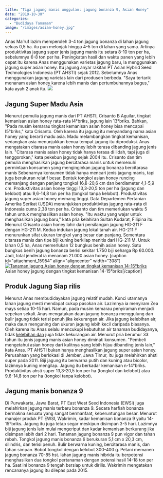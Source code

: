 ```yaml
---
title: "Tiga jagung manis unggulan: jagung bonanza 9, Asian Honey"
date: "2019-10-30"
categories: 
  - "Budidaya Tanaman"
image: "/images/asian-honey.jpg"
---
```


Anas Ma’ruf lazim memperoleh 3-4 ton jagung bonanza di lahan jagung seluas 0,5 ha. itu pun melonjak hingga 4-5 ton di lahan yang sama. Artinya produktivitas jagung super jenis jagung manis itu setara 8-10 ton per ha, sebelumnya 6-8 ton per ha. Peningkatan hasil dan waktu panen yang lebih cepat itu karena Anas menggunakan varietas jagung baru, la menggunakan jagung super asian honey. Itu jagung anyar rakitan PT Asian Hybrid Seed Technologies Indonesia (PT AHSTI) sejak 2012. Sebelumnya Anas menggunakan jagung varietas lain dari produsen berbeda. "Saya tertarik menanam asian honey karena lebih manis dan pertumbuhannya bagus," kata ayah 2 anak itu. [![](/images/bonanza-1024x675.jpg)](http://localhost/mitra/wp-content/uploads/2019/10/bonanza.jpg)

## Jagung Super Madu Asia

Menurut pemulia jagung manis dari PT AHSTI, Crisanto B Aguilar, tingkat kemanisan asian honey rata-rata I4°briks, jagung lain 13°briks. Bahkan, "Pada musim kemarau tingkat kemanisan asian honey bisa mencapai I5°briks," kata Crisanto. Oleh karena itu jagung itu menyandang nama asian honey yang berarti madu asia. Madu melambangkan tingkat kemanisan, sedangkan asia menunjukkan benua tempat jagung itu diproduksi. Anas mengatakan citarasa manis asian honey lebih terasa dibanding jagung jenis lain. "Citarasa manis asian honey tidak hanya terasa di lidah, tapi juga di tenggorokan," kata pekebun jagung sejak 2004 itu. Crisanto dan tim pemulia menghasilkan jagung bercitarasa manis untuk memenuhi permintaan konsumen yang menginginkan jagung bonanza bercitarasa manis Sebenarnya konsumen tidak hanya mencari jenis jagung manis, tapi juga berukuran relatif besar. Bentuk tongkol asian honey runcing memanjang dengan panjang tongkol 16,8-20,6 cm dan berdiameter 4,1-5,9 cm. Produktivitas asian honey tinggi 13,3-20,5 ton per ha (jagung dan kelobot) atau 9,6-14,8 ton per ha (tongkol tanpa kelobot). Produktivitas jagung super asian honey memang tinggi. Data Departemen Pertanian Amerika Serikat (USDA) menunjukkan produktivitas jagung rata-rata di Indonesia cuma 2,38 ton per ha. Crisanto dan tim memerlukan waktu 5 tahun untuk menghasilkan asian honey. "Itu waktu yang wajar untuk menghasilkan jagung baru," kata pria kelahiran Sultan Kudarat, Filipina itu. Menurut Crisanto asian honey lahir dari persilangan jagung HG-211 F dengan HG-211 M. Kedua indukan jagung lokal tanah air. HG-211 F menurunkan sifat ukuran tongkol yang besar dan panjang. Sementara citarasa manis dan tipe biji kuning berkilap menitis dari HG-211 M. Untuk lahan 0,5 ha, Anas memerlukan 12 bungkus benih asian honey. Satu bungkus benih jagung bonanza berisi sekitar 1.750 biji seharga Rp 60.000. Jadi, total jenderal ia menanam 21.000 asian honey. \[caption id="attachment\_15954" align="aligncenter" width="308"\][![Tanaman jagung Asian honey dengan tingkat kemanisan 14-15°briks](/images/jagung_308x480.jpg)](http://localhost/mitra/wp-content/uploads/2019/10/jagung_308x480.jpg) Asian honey jagung dengan tingkat kemanisan 14-15°briks\[/caption\]  

## Produk Jagung Siap rilis

Menurut Anas membudidayakan jagung relatif mudah. Kunci utamanya lahan jagung mesti mendapat cukup pasokan air. Lazimnya ia menyiram Zea mays setiap 10-15 hari. Namun, pada musim kemarau penyiraman menjadi sepekan sekali. Anas mengatakan daun jagung bonanza menggulung dan bulir jagung tidak terisi penuh jika kekurangan air. Jika jagung kelebihan air, maka daun menguning dan ukuran jagung lebih kecil daripada biasanya. Oleh karena itu Anas selalu mencukupi kebutuhan air tanaman budidayanya, tidak [kelebihan dan](http://localhost/mitra/kelebihan-kelengkeng-itoh-edaw.html) juga tidak kekurangan air. Menurut pria berumur 33 tahun itu jenis jagung manis asian honey diminati konsumen. "Pembeli mengetahui asian honey dari kulitnya yang lebih hijau dibanding jenis lain," kata Anas. PT AHSTI bukan hanya menghasilkan jagung super asian honey. Perusahaan yang berlokasi di Jember, Jawa Timur, itu juga melahirkan ahsti super pada 2011. Biji jagung itu berwarna putih dan kuning atau bicolor, lazimnya kuning mengilap. Jagung itu berkadar kemanisan n-14°briks. Produktivitas ahsti super 13,3-20,5 ton per ha (tongkol dan kelobot) atau 9,6-14,8 ton per ha (tongkol tanpa kelobot).

## Jagung manis bonanza 9

Di Purwakarta, Jawa Barat, PT East West Seed Indonesia (EWSI) juga melahirkan jagung manis terbaru bonanza 9. Secara harfiah bonanza bermakna sesuatu yang sangat bermanfaat, keberuntungan besar. Menurut manajer produk PT EWSI, Wakrimin, kadar kemanisan bonanza 9 yaitu 14-15°briks. Jagung itu juga tetap segar meskipun disimpan 3-5 hari. Lazimnya biji jagung jenis lain mulai mengeriput dan kadar kemanisan berkurang jika disimpan lebih dari 2 hari. Tanaman jagung bonanza 9 pun vigor dan tahan rebah. Tongkol jagung manis bonanza 9 berukuran 5,1 cm x 20,3 cm, silindris, dan terisi penuh. Bulir berwarna kuning, bercitarasa manis, dan tahan simpan. Bobot tongkol dengan kelobot 300-400 g. Petani memanen jagung bonanza 70-85 hst. lahan jagung manis hibrida itu berpotensi menghasilkan dua tongkol pertanaman dengan potensi hasil 14-18 ton per ha. Saat ini bonanza 9 tengah bersiap untuk dirilis. Wakrimin mengatakan rencananya jagung itu dilepas pada 2015.

